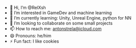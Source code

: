 - 👋 Hi, I’m @RelXsh
- 👀 I’m interested in GameDev and machine learning
- 🌱 I’m currently learning: Unity, Unreal Engine, python for NN
- 💞️ I’m looking to collaborate on some small projects
- 📫 How to reach me: antonstrela@icloud.com
- 😄 Pronouns: he/him
- ⚡ Fun fact: I like cookies
  

<!---
RelXsh/RelXsh is a ✨ special ✨ repository because its `README.md` (this file) appears on your GitHub profile.
You can click the Preview link to take a look at your changes.
--->
